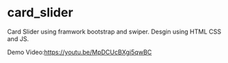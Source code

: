 # card_slider
Card Slider using framwork bootstrap and swiper.
Desgin using HTML CSS and JS.

Demo Video:https://youtu.be/MpDCUcBXgi5qwBC
